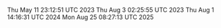 
Thu May 11 23:12:51 UTC 2023
Thu Aug  3 02:25:55 UTC 2023
Thu Aug  1 14:16:31 UTC 2024
Mon Aug 25 08:27:13 UTC 2025
